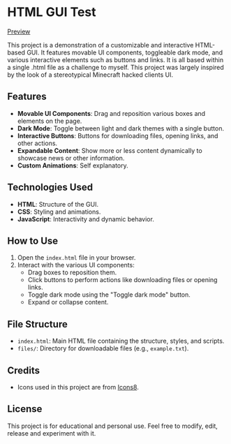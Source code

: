 # HTML GUI Test

[Preview](https://catchysmile.github.io/HtmlGuiTest/)

This project is a demonstration of a customizable and interactive HTML-based GUI. It features movable UI components, toggleable dark mode, and various interactive elements such as buttons and links. It is all based within a single .html file as a challenge to myself. This project was largely inspired by the look of a stereotypical Minecraft hacked clients UI.

## Features

- **Movable UI Components**: Drag and reposition various boxes and elements on the page.
- **Dark Mode**: Toggle between light and dark themes with a single button.
- **Interactive Buttons**: Buttons for downloading files, opening links, and other actions.
- **Expandable Content**: Show more or less content dynamically to showcase news or other information.
- **Custom Animations**: Self explanatory.

## Technologies Used

- **HTML**: Structure of the GUI.
- **CSS**: Styling and animations.
- **JavaScript**: Interactivity and dynamic behavior.

## How to Use

1. Open the `index.html` file in your browser.
2. Interact with the various UI components:
   - Drag boxes to reposition them.
   - Click buttons to perform actions like downloading files or opening links.
   - Toggle dark mode using the "Toggle dark mode" button.
   - Expand or collapse content.

## File Structure

- `index.html`: Main HTML file containing the structure, styles, and scripts.
- `files/`: Directory for downloadable files (e.g., `example.txt`).

## Credits

- Icons used in this project are from [Icons8](https://icons8.com/).

## License

This project is for educational and personal use. Feel free to modify, edit, release and experiment with it.

